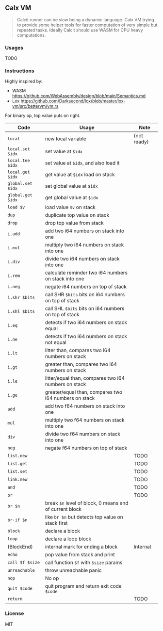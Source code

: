 ## Calx VM

> Calcit runner can be slow being a dynamic language. Calx VM trying to provide some helper tools for faster computation of very simple but repeated tasks. Ideally Calcit should use WASM for CPU heavy computations.

### Usages

TODO

### Instructions

Highly inspired by:

- WASM https://github.com/WebAssembly/design/blob/main/Semantics.md
- Lox https://github.com/Darksecond/lox/blob/master/lox-vm/src/bettervm/vm.rs

For binary op, top value puts on right.

| Code              | Usage                                                   | Note        |
| ----------------- | ------------------------------------------------------- | ----------- |
| `local`           | new local variable                                      | (not ready) |
| `local.set $idx`  | set value at `$idx`                                     |             |
| `local.tee $idx`  | set value at `$idx`, and also load it                   |             |
| `local.get $idx`  | get value at `$idx` load on stack                       |             |
| `global.set $idx` | set global value at `$idx`                              |             |
| `global.get $idx` | get global value at `$idx`                              |             |
| `load $v`         | load value `$v` on stack                                |             |
| `dup`             | duplicate top value on stack                            |             |
| `drop`            | drop top value from stack                               |             |
| `i.add`           | add two i64 numbers on stack into one                   |             |
| `i.mul`           | multiply two i64 numbers on stack into one              |             |
| `i.div`           | divide two i64 numbers on stack into one                |             |
| `i.rem`           | calculate reminder two i64 numbers on stack into one    |             |
| `i.neg`           | negate i64 numbers on top of stack                      |             |
| `i.shr $bits`     | call SHR `$bits` bits on i64 numbers on top of stack    |             |
| `i.shl $bits`     | call SHL `$bits` bits on i64 numbers on top of stack    |             |
| `i.eq`            | detects if two i64 numbers on stack equal               |             |
| `i.ne`            | detects if two i64 numbers on stack not equal           |             |
| `i.lt`            | litter than, compares two i64 numbers on stack          |             |
| `i.gt`            | greater than, compares two i64 numbers on stack         |             |
| `i.le`            | litter/equal than, compares two i64 numbers on stack    |             |
| `i.ge`            | greater/equal than, compares two i64 numbers on stack   |             |
| `add`             | add two f64 numbers on stack into one                   |             |
| `mul`             | multiply two f64 numbers on stack into one              |             |
| `div`             | divide two f64 numbers on stack into one                |             |
| `neg`             | negate f64 numbers on top of stack                      |             |
| `list.new`        |                                                         | TODO        |
| `list.get`        |                                                         | TODO        |
| `list.set`        |                                                         | TODO        |
| `link.new`        |                                                         | TODO        |
| `and`             |                                                         | TODO        |
| `or`              |                                                         | TODO        |
| `br $n`           | break `$n` level of block, 0 means end of current block |             |
| `br-if $n`        | like `br $n` but detects top value on stack first       |
| `block`           | declare a block                                         |             |
| `loop`            | declare a loop block                                    |             |
| (BlockEnd)        | internal mark for ending a block                        | Internal    |
| `echo`            | pop value from stack and print                          |             |
| `call $f $size`   | call function `$f` with `$size` params                  |             |
| `unreachable`     | throw unreachable panic                                 |             |
| `nop`             | No op                                                   |             |
| `quit $code`      | quit program and return exit code `$code`               |             |
| `return`          |                                                         | TODO        |

### License

MIT
